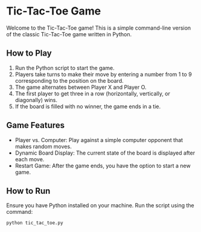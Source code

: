 # Tic-Tac-Toe Game

Welcome to the Tic-Tac-Toe game! This is a simple command-line version of the classic Tic-Tac-Toe game written in Python.

## How to Play

1. Run the Python script to start the game.
2. Players take turns to make their move by entering a number from 1 to 9 corresponding to the position on the board.
3. The game alternates between Player X and Player O.
4. The first player to get three in a row (horizontally, vertically, or diagonally) wins.
5. If the board is filled with no winner, the game ends in a tie.

## Game Features

- Player vs. Computer: Play against a simple computer opponent that makes random moves.
- Dynamic Board Display: The current state of the board is displayed after each move.
- Restart Game: After the game ends, you have the option to start a new game.

## How to Run

Ensure you have Python installed on your machine. Run the script using the command:

```bash
python tic_tac_toe.py

